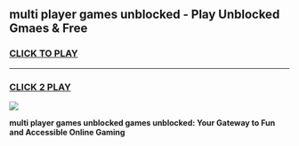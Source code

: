 
## multi player games unblocked - Play Unblocked Gmaes & Free
<h3>
<a href="https://premium.freeplayer.one?title=multi_player_games_unblocked&ref=20F">CLICK TO PLAY</a></h3>
<hr>

<h3>
<a href="https://premium.freeplayer.one?title=multi_player_games_unblocked&ref=20F">CLICK 2 PLAY</a>
  
</h3>

<a href="https://premium.freeplayer.one?title=multi_player_games_unblocked&ref=20F/"><img src="https://clearcache.store/games.png"></a>


**multi player games unblocked games unblocked: Your Gateway to Fun and Accessible Online Gaming**
